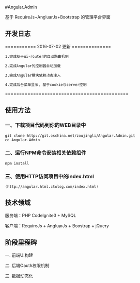 #Angular.Admin

基于 RequireJs+AngluarJs+Bootstrap 的管理平台界面

## 开发日志

=========== 2016-07-02 更新 ==============
    
    1.完成基于ui-router的自动路由机制

    2.完成Angular的控制器自动加载

    3.完成Angular模块依赖动态注入
    
    4.完成后台菜单显示, 基于cookie与server控制

============================================

## 使用方法
### 一、下载项目代码到你的WEB目录中
```shell
git clone http://git.oschina.net/zoujingli/Angular.Admin.git
cd Angular.Admin
```
### 二、运行NPM命令安装相关依赖组件
```shell
npm install
```
### 三、使用HTTP访问项目中的index.html
```link
(http://angular.html.ctolog.com/index.html)
```

## 技术领域

服务端：PHP CodeIgnite3 + MySQL

客户端：RequireJs + AngluarJs + Boostrap + jQuery

## 阶段里程碑

一. 前端UI构建

二. 后端Oauth权限机制

三. 数据动态化 